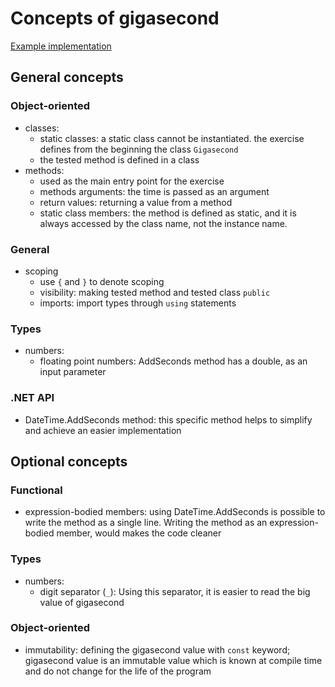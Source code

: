 # Concepts of gigasecond

[Example implementation](https://github.com/exercism/csharp/blob/master/exercises/gigasecond/Example.cs)

## General concepts

### Object-oriented
- classes: 
    - static classes: a static class cannot be instantiated. the exercise defines from the beginning the class `Gigasecond`
    - the tested method is defined in a class
- methods: 
    - used as the main entry point for the exercise
    - methods arguments: the time is passed as an argument
    - return values: returning a value from a method
    - static class members: the method is defined as static, and it is always accessed by the class name, not the instance name.

### General
- scoping
    - use `{` and `}` to denote scoping
    - visibility: making tested method and tested class `public`
    - imports: import types through `using` statements

### Types
- numbers: 
    - floating point numbers: AddSeconds method has a double, as an input parameter 

### .NET API
- DateTime.AddSeconds method: this specific method helps to simplify and achieve an easier implementation

## Optional concepts

### Functional
- expression-bodied members: using DateTime.AddSeconds is possible to write the method as a single line. Writing the method as an expression-bodied member, would makes the code cleaner 

### Types
- numbers: 
    - digit separator (`_`): Using this separator, it is easier to read the big value of gigasecond

### Object-oriented
- immutability: defining the gigasecond value with `const` keyword; gigasecond value is an immutable value which is known at compile time and do not change for the life of the program
